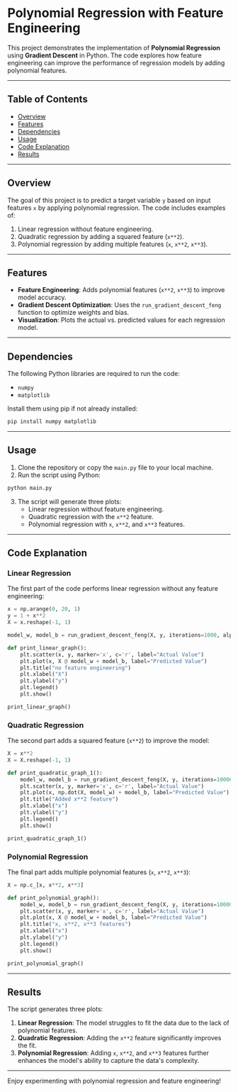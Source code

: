 # Polynomial Regression with Feature Engineering

This project demonstrates the implementation of **Polynomial Regression** using **Gradient Descent** in Python. The code explores how feature engineering can improve the performance of regression models by adding polynomial features.

---

## Table of Contents

- [Overview](#overview)
- [Features](#features)
- [Dependencies](#dependencies)
- [Usage](#usage)
- [Code Explanation](#code-explanation)
- [Results](#results)

---

## Overview

The goal of this project is to predict a target variable `y` based on input features `x` by applying polynomial regression. The code includes examples of:
1. Linear regression without feature engineering.
2. Quadratic regression by adding a squared feature (`x**2`).
3. Polynomial regression by adding multiple features (`x`, `x**2`, `x**3`).

---

## Features

- **Feature Engineering**: Adds polynomial features (`x**2`, `x**3`) to improve model accuracy.
- **Gradient Descent Optimization**: Uses the `run_gradient_descent_feng` function to optimize weights and bias.
- **Visualization**: Plots the actual vs. predicted values for each regression model.

---

## Dependencies

The following Python libraries are required to run the code:

- `numpy`
- `matplotlib`

Install them using pip if not already installed:

```bash
pip install numpy matplotlib
```

---

## Usage

1. Clone the repository or copy the `main.py` file to your local machine.
2. Run the script using Python:

```bash
python main.py
```

3. The script will generate three plots:
   - Linear regression without feature engineering.
   - Quadratic regression with the `x**2` feature.
   - Polynomial regression with `x`, `x**2`, and `x**3` features.

---

## Code Explanation

### Linear Regression

The first part of the code performs linear regression without any feature engineering:

```python
x = np.arange(0, 20, 1)
y = 1 + x**2
X = x.reshape(-1, 1)

model_w, model_b = run_gradient_descent_feng(X, y, iterations=1000, alpha=1e-2)

def print_linear_graph():
    plt.scatter(x, y, marker='x', c='r', label="Actual Value")
    plt.plot(x, X @ model_w + model_b, label="Predicted Value")
    plt.title("no feature engineering")
    plt.xlabel("X")
    plt.ylabel("y")
    plt.legend()
    plt.show()

print_linear_graph()
```

### Quadratic Regression

The second part adds a squared feature (`x**2`) to improve the model:

```python
X = x**2
X = X.reshape(-1, 1)

def print_quadratic_graph_1():
    model_w, model_b = run_gradient_descent_feng(X, y, iterations=10000, alpha=1e-5)
    plt.scatter(x, y, marker='x', c='r', label="Actual Value")
    plt.plot(x, np.dot(X, model_w) + model_b, label="Predicted Value")
    plt.title("Added x**2 feature")
    plt.xlabel("x")
    plt.ylabel("y")
    plt.legend()
    plt.show()

print_quadratic_graph_1()
```

### Polynomial Regression

The final part adds multiple polynomial features (`x`, `x**2`, `x**3`):

```python
X = np.c_[x, x**2, x**3]

def print_polynomial_graph():
    model_w, model_b = run_gradient_descent_feng(X, y, iterations=10000, alpha=1e-7)
    plt.scatter(x, y, marker='x', c='r', label="Actual Value")
    plt.plot(x, X @ model_w + model_b, label="Predicted Value")
    plt.title("x, x**2, x**3 features")
    plt.xlabel("x")
    plt.ylabel("y")
    plt.legend()
    plt.show()

print_polynomial_graph()
```

---

## Results

The script generates three plots:
1. **Linear Regression**: The model struggles to fit the data due to the lack of polynomial features.
2. **Quadratic Regression**: Adding the `x**2` feature significantly improves the fit.
3. **Polynomial Regression**: Adding `x`, `x**2`, and `x**3` features further enhances the model's ability to capture the data's complexity.

---

Enjoy experimenting with polynomial regression and feature engineering!